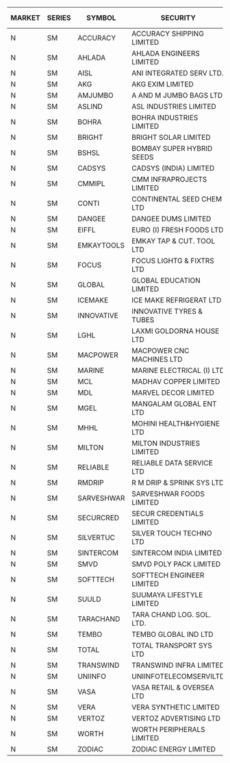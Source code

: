


| MARKET | SERIES | SYMBOL | SECURITY | PREV CL PR | OPEN PRICE | HIGH PRICE | LOW PRICE | CLOSE PRICE | NET TRDVAL | NET TRDQTY | CORP IND | HI 52 WK | LO 52 WK |
| ----- | ----- | ----- | ----- | ----- | ----- | ----- | ----- | ----- | ----- | ----- | ----- | ----- | ----- |
| N | SM | ACCURACY | ACCURACY SHIPPING LIMITED | 18.25 | 18.00 | 18.00 | 18.00 | 18.00 | 28800.00 | 1600 |  | 79.00 | 12.35 |
| N | SM | AHLADA | AHLADA ENGINEERS LIMITED | 46.55 | 46.95 | 46.95 | 46.50 | 46.50 | 93450.00 | 2000 |  | 92.00 | 36.30 |
| N | SM | AISL | ANI INTEGRATED SERV LTD. | 14.30 | 14.50 | 15.00 | 14.50 | 14.85 | 53100.00 | 3600 |  | 73.90 | 14.30 |
| N | SM | AKG | AKG EXIM LIMITED | 33.40 | 34.00 | 34.00 | 34.00 | 34.00 | 136000.00 | 4000 |  | 36.50 | 30.00 |
| N | SM | AMJUMBO | A AND M JUMBO BAGS LTD | 9.10 | 9.55 | 9.55 | 9.55 | 9.55 | 76400.00 | 8000 |  | 49.90 | 5.85 |
| N | SM | ASLIND | ASL INDUSTRIES LIMITED | 6.10 | 6.00 | 6.00 | 6.00 | 6.00 | 24000.00 | 4000 |  | 15.20 | 6.00 |
| N | SM | BOHRA | BOHRA INDUSTRIES LIMITED | .90 | .95 | .95 | .95 | .95 | 7600.00 | 8000 |  | 13.50 | .35 |
| N | SM | BRIGHT | BRIGHT SOLAR LIMITED | 7.45 | 7.10 | 7.10 | 7.10 | 7.10 | 63900.00 | 9000 |  | 23.75 | 6.45 |
| N | SM | BSHSL | BOMBAY SUPER HYBRID SEEDS | 108.20 | 108.75 | 108.75 | 108.75 | 108.75 | 130500.00 | 1200 |  | 136.00 | 98.20 |
| N | SM | CADSYS | CADSYS (INDIA) LIMITED | 25.40 | 24.15 | 24.15 | 24.15 | 24.15 | 48300.00 | 2000 |  | 63.45 | 15.50 |
| N | SM | CMMIPL | CMM INFRAPROJECTS LIMITED | 4.55 | 4.55 | 4.55 | 4.55 | 4.55 | 40950.00 | 9000 |  | 9.60 | 2.45 |
| N | SM | CONTI | CONTINENTAL SEED CHEM LTD | 14.30 | 15.00 | 15.00 | 15.00 | 15.00 | 449955.00 | 29997 |  | 102.20 | 10.75 |
| N | SM | DANGEE | DANGEE DUMS LIMITED | 105.00 | 100.00 | 100.00 | 100.00 | 100.00 | 80000.00 | 800 |  | 182.15 | 100.00 |
| N | SM | EIFFL | EURO (I) FRESH FOODS LTD | 80.00 | 80.25 | 80.50 | 80.25 | 80.25 | 257200.00 | 3200 |  | 131.00 | 71.00 |
| N | SM | EMKAYTOOLS | EMKAY TAP & CUT. TOOL LTD | 92.00 | 88.00 | 95.00 | 88.00 | 88.00 | 162600.00 | 1800 |  | 164.75 | 88.00 |
| N | SM | FOCUS | FOCUS LIGHTG & FIXTRS LTD | 16.55 | 17.00 | 17.00 | 17.00 | 17.00 | 102000.00 | 6000 |  | 173.60 | 15.50 |
| N | SM | GLOBAL | GLOBAL EDUCATION LIMITED | 49.60 | 52.05 | 52.05 | 52.05 | 52.05 | 104100.00 | 2000 |  | 135.00 | 41.20 |
| N | SM | ICEMAKE | ICE MAKE REFRIGERAT LTD | 36.70 | 35.65 | 35.65 | 35.65 | 35.65 | 71300.00 | 2000 |  | 82.95 | 25.65 |
| N | SM | INNOVATIVE | INNOVATIVE TYRES & TUBES | 6.10 | 5.85 | 5.85 | 5.85 | 5.85 | 17550.00 | 3000 |  | 22.20 | 5.40 |
| N | SM | LGHL | LAXMI GOLDORNA HOUSE LTD | 15.00 | 15.05 | 15.05 | 15.05 | 15.05 | 361200.00 | 24000 |  | 15.05 | 15.00 |
| N | SM | MACPOWER | MACPOWER CNC MACHINES LTD | 34.90 | 36.45 | 36.45 | 36.45 | 36.45 | 18225.00 | 500 |  | 148.15 | 33.30 |
| N | SM | MARINE | MARINE ELECTRICAL (I) LTD | 90.75 | 90.75 | 90.75 | 89.50 | 90.10 | 900500.00 | 10000 |  | 123.00 | 78.00 |
| N | SM | MCL | MADHAV COPPER LIMITED | 70.70 | 66.00 | 70.80 | 66.00 | 70.80 | 164160.00 | 2400 |  | 277.00 | 59.10 |
| N | SM | MDL | MARVEL DECOR LIMITED | 23.00 | 23.15 | 24.00 | 23.15 | 24.00 | 189300.00 | 8000 |  | 30.00 | 13.90 |
| N | SM | MGEL | MANGALAM GLOBAL ENT LTD | 55.25 | 55.25 | 55.25 | 55.25 | 55.25 | 110500.00 | 2000 |  | 58.30 | 51.05 |
| N | SM | MHHL | MOHINI HEALTH&HYGIENE LTD | 16.95 | 16.20 | 17.70 | 16.20 | 17.70 | 101700.00 | 6000 |  | 25.10 | 11.35 |
| N | SM | MILTON | MILTON INDUSTRIES LIMITED | 8.10 | 7.70 | 7.70 | 7.70 | 7.70 | 33880.00 | 4400 |  | 15.25 | 7.70 |
| N | SM | RELIABLE | RELIABLE DATA SERVICE LTD | 24.05 | 25.25 | 25.25 | 25.25 | 25.25 | 60600.00 | 2400 |  | 53.80 | 19.95 |
| N | SM | RMDRIP | R M DRIP & SPRINK SYS LTD | 39.50 | 39.50 | 41.35 | 38.00 | 41.30 | 2020100.00 | 50000 |  | 41.35 | 13.00 |
| N | SM | SARVESHWAR | SARVESHWAR FOODS LIMITED | 11.95 | 12.45 | 12.50 | 12.45 | 12.50 | 79920.00 | 6400 |  | 43.85 | 8.45 |
| N | SM | SECURCRED | SECUR CREDENTIALS LIMITED | 16.15 | 16.95 | 16.95 | 16.95 | 16.95 | 20340.00 | 1200 |  | 110.00 | 12.15 |
| N | SM | SILVERTUC | SILVER TOUCH TECHNO LTD | 102.95 | 93.00 | 102.00 | 93.00 | 96.35 | 289000.00 | 3000 |  | 140.00 | 93.00 |
| N | SM | SINTERCOM | SINTERCOM INDIA LIMITED | 50.20 | 50.20 | 51.00 | 50.00 | 50.00 | 1811600.00 | 36000 |  | 81.00 | 35.55 |
| N | SM | SMVD | SMVD POLY PACK LIMITED | 8.00 | 8.00 | 8.00 | 8.00 | 8.00 | 16000.00 | 2000 |  | 19.80 | 6.50 |
| N | SM | SOFTTECH | SOFTTECH ENGINEER LIMITED | 36.75 | 36.75 | 36.75 | 36.75 | 36.75 | 58800.00 | 1600 |  | 76.25 | 32.45 |
| N | SM | SUULD | SUUMAYA LIFESTYLE LIMITED | 32.50 | 34.00 | 34.00 | 33.50 | 33.50 | 1082000.00 | 32000 |  | 37.00 | 15.05 |
| N | SM | TARACHAND | TARA CHAND LOG. SOL. LTD. | 33.10 | 33.50 | 35.00 | 33.50 | 35.00 | 483900.00 | 14000 |  | 43.75 | 21.10 |
| N | SM | TEMBO | TEMBO GLOBAL IND LTD | 120.00 | 115.00 | 115.00 | 115.00 | 115.00 | 230000.00 | 2000 |  | 137.50 | 100.00 |
| N | SM | TOTAL | TOTAL TRANSPORT SYS LTD | 26.60 | 25.30 | 25.30 | 25.30 | 25.30 | 75900.00 | 3000 |  | 48.95 | 17.50 |
| N | SM | TRANSWIND | TRANSWIND INFRA LIMITED | 3.95 | 3.80 | 3.80 | 3.80 | 3.80 | 15200.00 | 4000 |  | 9.50 | 2.85 |
| N | SM | UNIINFO | UNIINFOTELECOMSERVILTD | 12.65 | 12.60 | 12.60 | 12.20 | 12.55 | 174500.00 | 14000 |  | 44.80 | 12.00 |
| N | SM | VASA | VASA RETAIL & OVERSEA LTD | 6.85 | 6.60 | 6.60 | 6.60 | 6.60 | 26400.00 | 4000 |  | 24.30 | 6.25 |
| N | SM | VERA | VERA SYNTHETIC LIMITED | 72.05 | 57.65 | 57.65 | 57.65 | 57.65 | 86475.00 | 1500 |  | 150.00 | 57.65 |
| N | SM | VERTOZ | VERTOZ ADVERTISING LTD | 71.75 | 71.50 | 74.75 | 71.05 | 71.05 | 696720.00 | 9600 |  | 211.00 | 47.75 |
| N | SM | WORTH | WORTH PERIPHERALS LIMITED | 34.90 | 34.90 | 34.90 | 33.00 | 33.00 | 101850.00 | 3000 |  | 72.95 | 31.10 |
| N | SM | ZODIAC | ZODIAC ENERGY LIMITED | 12.15 | 12.15 | 12.75 | 12.15 | 12.75 | 150600.00 | 12000 |  | 32.00 | 11.25 |



